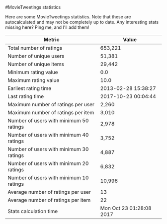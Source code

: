#MovieTweetings statistics

Here are some MovieTweetings statistics. Note that these are autocalculated and may not be completely up to date. Any interesting stats missing here? Ping me, and I'll add them!

Metric | Value
--- | ---
Total number of ratings                 | 653,221
Number of unique users                  | 51,381
Number of unique items                  | 29,442
Minimum rating value                    | 0.0
Maximum rating value                    | 10.0
Earliest rating time                    | 2013-02-28 15:38:27
Last rating time                        | 2017-10-23 00:04:44
Maximum number of ratings per user      | 2,260
Maximum number of ratings per item      | 3,010
Number of users with minimum 50 ratings | 2,978
Number of users with minimum 40 ratings | 3,752
Number of users with minimum 30 ratings | 4,887
Number of users with minimum 20 ratings | 6,832
Number of users with minimum 10 ratings | 10,996
Average number of ratings per user      | 13
Average number of ratings per item      | 22
Stats calculation time                  | Mon Oct 23 01:28:08 2017

